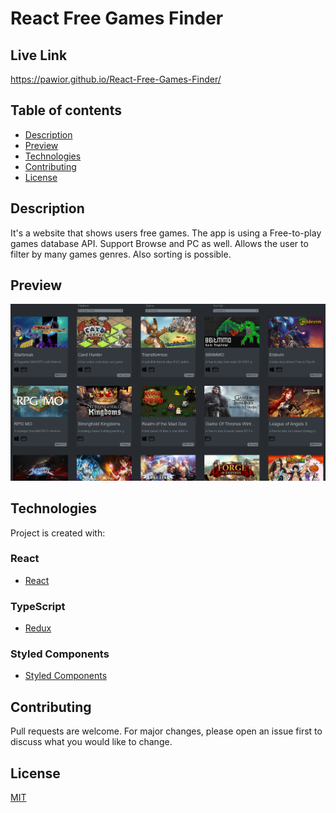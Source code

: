 # React Free Games Finder

## Live Link

https://pawior.github.io/React-Free-Games-Finder/

## Table of contents

- [Description](#features)
- [Preview](#preview)
- [Technologies](#languages)
- [Contributing](#contributing)
- [License](#license)

## Description
It's a website that shows users free games. The app is using a Free-to-play games database API. Support Browse and PC as well. Allows the user to filter by many games genres. Also sorting is possible. 

## Preview

![preview](./public/preview.png)

## Technologies

Project is created with:
### React

- [React](https://reactjs.org/)

### TypeScript

- [Redux](https://redux.js.org/)

### Styled Components

- [Styled Components](https://styled-components.com/)

## Contributing

Pull requests are welcome. For major changes, please open an issue first to discuss what you would like to change.


## License
[MIT](https://choosealicense.com/licenses/mit/)